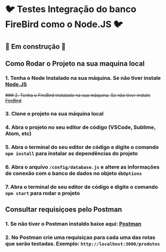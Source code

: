 # 🐦 Testes Integração do banco FireBird como o Node.JS 🐦

## 🚧 Em construção 🚧

## Como Rodar o Projeto na sua maquina local

### 1. Tenha o Node Instalado na sua máquina. Se não tiver instale [Node.JS](https://nodejs.org/en/download/)
<s>### 2. Tenha o FireBird instalado na sua máquina. Se não tiver instale [FireBird](https://firebirdsql.org/en/firebird-3-0/)</s>
### 3. Clone o projeto na sua máquina local
### 4. Abra o projeto no seu editor de código (VSCode, Sublime, Atom, etc)
### 5. Abra o terminal do seu editor de código e digite o comando `npm install` para instalar as dependências do projeto
### 6. Abra o arquivo `/config/database.js` e altere as informações de conexão com o banco de dados no objeto `dbOptions`
### 7. Abra o terminal do seu editor de código e digite o comando `npm start` para rodar o projeto

## Consultar requisiçoes pelo Postman

### 1. Se não tiver o Postman instaldo baixe aqui: [Postman](https://www.postman.com/downloads/)
### 2. No Postman crie uma requisiçao para cada uma das rotas que serão testadas. Exemplo: `http://localhost:3000/produtos`
